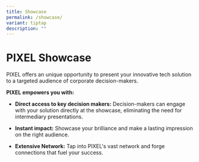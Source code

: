 ```yaml
---
title: Showcase
permalink: /showcase/
variant: tiptap
description: ""
---
```

<h1>PIXEL Showcase</h1>
<p>PIXEL offers an unique opportunity to present your innovative tech solution
to a targeted audience of corporate decision-makers.</p>
<p></p>
<p><strong>PIXEL empowers you with:</strong>
</p>
<ul data-tight="true" class="tight">
<li>
<p><strong>Direct access to key decision makers:</strong> Decision-makers
can engage with your solution directly at the showcase, eliminating the
need for intermediary presentations.</p>
</li>
<li>
<p><strong>Instant impact:</strong> Showcase your brilliance and make a lasting
impression on the right audience.</p>
</li>
<li>
<p><strong>Extensive Network:</strong> Tap into PIXEL's vast network and forge
connections that fuel your success.</p>
</li>
</ul>
<p></p>